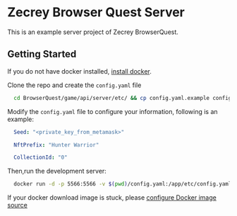 # Zecrey Browser Quest Server

This is an example server project of Zecrey BrowserQuest.

## Getting Started

If you do not have docker installed, [install docker](https://dockerdocs.cn/desktop/#download-and-install).


Clone the repo and create the `config.yaml` file

```bash
  cd BrowserQuest/game/api/server/etc/ && cp config.yaml.example config.yaml
```

Modify the `config.yaml` file to configure your information, following is an example:

```yaml
  Seed: "<private_key_from_metamask>"

  NftPrefix: "Hunter Warrior"

  CollectionId: "0"

```

Then,run the development server:
```bash
  docker run -d -p 5566:5566 -v $(pwd)/config.yaml:/app/etc/config.yaml zecrey/browser-quest:0.0.1  
```

If your docker download image is stuck, please [configure Docker image source](https://mirrors.ustc.edu.cn/help/dockerhub.html#linux)
